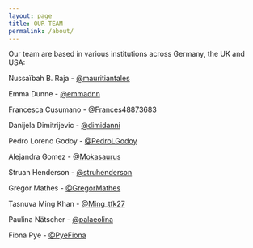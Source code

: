 ```yaml
---
layout: page
title: OUR TEAM
permalink: /about/
---
```


Our team are based in various institutions across Germany, the UK and USA:


Nussaïbah B. Raja - [@mauritiantales](https://twitter.com/mauritiantales)

Emma Dunne - [@emmadnn](https://twitter.com/emmadnn)

Francesca Cusumano - [@Frances48873683](https://twitter.com/Frances48873683)

Danijela Dimitrijevic - [@dimidanni](https://twitter.com/dimidanni)

Pedro Loreno Godoy - [@PedroLGodoy](https://twitter.com/PedroLGodoy)

Alejandra Gomez - [@Mokasaurus](https://twitter.com/Mokasaurus)

Struan Henderson - [@struhenderson](https://twitter.com/struhenderson)

Gregor Mathes - [@GregorMathes](https://twitter.com/GregorMathes)

Tasnuva Ming Khan - [@Ming_tfk27](https://twitter.com/Ming_tfk27)

Paulina Nätscher - [@palaeolina](https://twitter.com/palaeolina)

Fiona Pye - [@PyeFiona](https://twitter.com/PyeFiona)

